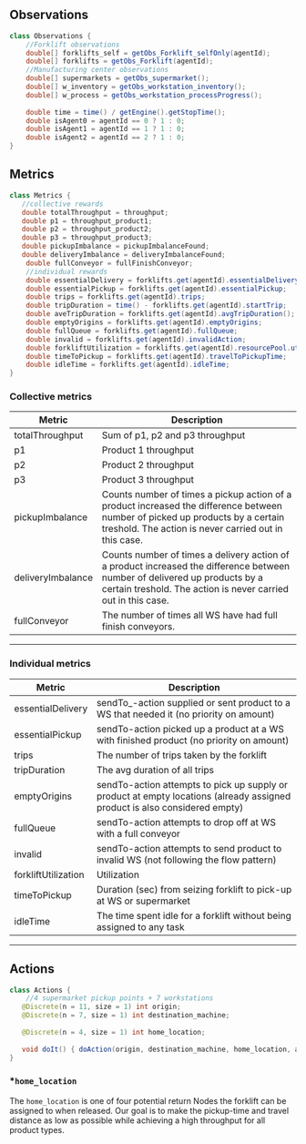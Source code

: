## Observations
```java
class Observations {
    //Forklift observations
	double[] forklifts_self = getObs_Forklift_selfOnly(agentId);
	double[] forklifts = getObs_Forklift(agentId);
	//Manufacturing center observations
	double[] supermarkets = getObs_supermarket();
	double[] w_inventory = getObs_workstation_inventory();
	double[] w_process = getObs_workstation_processProgress();
	
	double time = time() / getEngine().getStopTime();
	double isAgent0 = agentId == 0 ? 1 : 0;
	double isAgent1 = agentId == 1 ? 1 : 0;
	double isAgent2 = agentId == 2 ? 1 : 0;
}
```

## Metrics
```java
class Metrics {
   //collective rewards
   double totalThroughput = throughput;
   double p1 = throughput_product1;
   double p2 = throughput_product2;
   double p3 = throughput_product3;
   double pickupImbalance = pickupImbalanceFound;  
   double deliveryImbalance = deliveryImbalanceFound;
	double fullConveyor = fullFinishConveyor;
	//individual rewards
	double essentialDelivery = forklifts.get(agentId).essentialDelivery;
	double essentialPickup = forklifts.get(agentId).essentialPickup;
	double trips = forklifts.get(agentId).trips;
	double tripDuration = time() - forklifts.get(agentId).startTrip;
	double aveTripDuration = forklifts.get(agentId).avgTripDuration(); 
	double emptyOrigins = forklifts.get(agentId).emptyOrigins;
	double fullQueue = forklifts.get(agentId).fullQueue;
	double invalid = forklifts.get(agentId).invalidAction;
	double forkliftUtilization = forklifts.get(agentId).resourcePool.utilization();
	double timeToPickup = forklifts.get(agentId).travelToPickupTime;
	double idleTime = forklifts.get(agentId).idleTime;   
}
```

### Collective metrics
Metric| Description
--- | --- 
totalThroughput | Sum of p1, p2 and p3 throughput
p1 | Product 1 throughput
p2 | Product 2 throughput
p3 | Product 3 throughput
pickupImbalance | Counts number of times a pickup action of a product increased the difference between number of picked up products by a certain treshold. The action is never carried out in this case.
deliveryImbalance | Counts number of times a delivery action of a product increased the difference between number of delivered up products by a certain treshold. The action is never carried out in this case.
fullConveyor | The number of times all WS have had full finish conveyors.
***
### Individual metrics
Metric| Description
--- | --- 
essentialDelivery | sendTo_-action supplied or sent product to a WS that needed it (no priority on amount)
essentialPickup | sendTo-action picked up a product at a WS with finished product (no priority on amount)
trips | The number of trips taken by the forklift
tripDuration | The avg duration of all trips
emptyOrigins | sendTo-action attempts to pick up supply or product at empty locations (already assigned product is also considered empty)
fullQueue | sendTo-action attempts to drop off at WS with a full conveyor
invalid | sendTo-action attempts to send product to invalid WS (not following the flow pattern)
forkliftUtilization | Utilization
timeToPickup | Duration (sec) from seizing forklift to pick-up at WS or supermarket
idleTime | The time spent idle for a forklift without being assigned to any task
***

## Actions

```java
class Actions {
	//4 supermarket pickup points + 7 workstations
   @Discrete(n = 11, size = 1) int origin; 
   @Discrete(n = 7, size = 1) int destination_machine;
   
   @Discrete(n = 4, size = 1) int home_location;
   
   void doIt() { doAction(origin, destination_machine, home_location, agentId);};
}
```

### *```home_location```
The ```home_location``` is one of four potential return Nodes the forklift can be assigned to when released. Our goal is to make the pickup-time and travel distance as low as possible while achieving a high throughput for all product types.